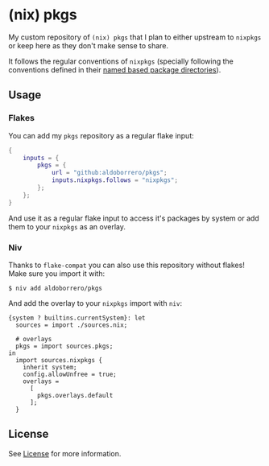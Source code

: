 # (nix) pkgs

My custom repository of `(nix) pkgs` that I plan to either upstream to `nixpkgs` or keep here as they don't make sense to share.

It follows the regular conventions of `nixpkgs` (specially following the conventions defined in their [named based package directories](https://github.com/NixOS/nixpkgs/tree/master/pkgs/by-name)).

## Usage

### Flakes

You can add my `pkgs` repository as a regular flake input:

```nix
{
    inputs = {
        pkgs = {
            url = "github:aldoborrero/pkgs";
            inputs.nixpkgs.follows = "nixpkgs";
        };
    };
}
```

And use it as a regular flake input to access it's packages by system or add them to your `nixpkgs` as an overlay.

### Niv

Thanks to `flake-compat` you can also use this repository without flakes! Make sure you import it with:

```console
$ niv add aldoborrero/pkgs
```

And add the overlay to your `nixpkgs` import with `niv`:

```console
{system ? builtins.currentSystem}: let
  sources = import ./sources.nix;

  # overlays
  pkgs = import sources.pkgs;
in
  import sources.nixpkgs {
    inherit system;
    config.allowUnfree = true;
    overlays =
      [
        pkgs.overlays.default
      ];
  }
```

## License

See [License](./LICENSE) for more information.
